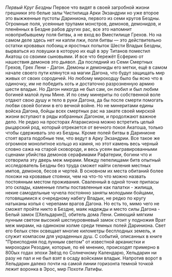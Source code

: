 *Первый Круг Бездны*
Первое что видят в своей загробной жизни грешники это белые залы Чистилища Арки Экзандрии но уже второе это выжженные пустоты Дариниона, первого из семи кругов Бездны. Огромные поля, усеянные трупами монстров, демонов, демонидов, и пленённых в Бездне рабов других рас, все это напомнит новоприбывшему поля битвы, а не вход во Вместилище Грехов. Но на самом деле здесь нет ни капли лжи, поля битвы — это действительно остатки кровавых побоищ и яростных попыток Шести Владык Бездны, вырваться из ловушки в которую их ещё в эру Титанов поместил Акатош со своими сыновьями. И все что бережёт Есферию от нашествия демонов это дьявол. Да последний из Семи Смертных Грехов, Грех Лени - Дагон. Демоны и демониды его метки, ещё в самом начале своего пути клянутся на магии Дагона, что будут защищать мир живых от своих сородичей. Но любому мироходцу было бы ясно что в одиночку, им не победить хоть и достаточно разрозненную армию шести владык. Но Дагон никогда не был сам, он любил и был любим богиней малой луны Мине. И по сему минериты по собственной воле отдают свою душу и тело в руки Дагона, да бы после смерти помогать любви своей богини в его вечной войне. Но не минеритами едины войска Дагона, бойцы всех смертных рас на закате своей мирской жизни вступают в ряды избранных Дагоном, и продолжают важное дело. Не редко на просторах Атараксиона можно встретить целый рыцарский род, который отрекается от вечного покоя Акатоша, только чтобы сдерживать зло из Бездны. Кроме полей битвы в Даринионе стоят врата подобные тем, что ведут в Арку Экзандрии. Все такое же огромное монолитное кольцо из камня, но этот камень весь черный словно сажа на старой сковороде, и весь усеян выгравированными сценами убийства демонов серафимами Рафатерии, богини что и сотворила эту дверь меж мирами. Между пепелищами битв опытный исследователь Бездны без труда сможет найти селения местных импов, демонов, бесов и чертей. В основном их места обитаний более похожи на кровавые стоянки, чем на что-то что можно назвать постоянным местом проживания. Сваленный в одной точке припасы это склады, каменные плиты поставленные как палатки - жилища, некие самодельные чучела постоянно заняты молодыми бойцами, готовящимися к очередному набегу Владык, не редко по кругу натыканы копья с черепами врагов Дагона. Но есть то, мимо чего не сможет пройти никто в Бездне, маяк надежды и место силы Дагона - Белый замок [[Хельдарин]], обитель дома Лени. Сияющий мягким лунным светом высокий шестиуровневый замок стоит у подножия Врат меж мирами, на одиноком холме среди темных полей Дариниона. Свет его белых стен освещает многие километры бесплодных земель, и служит компасом для украденных душ. С событий, описанных в книге "Преисподняя под лунным светом" от известной арканистки и мироходки Резодии, которые, по её мнению, происходят примерно в 800ых годах эпохи Звёзд по Солнечному Календарю, Хельдарин ни разу не пал и не был взят в осаду войсками владык. Напротив ворот в Хельдарин далеко почти на самой линии горизонта темной точкой лежит воронка в Эрос, мир Похоти Латифы.